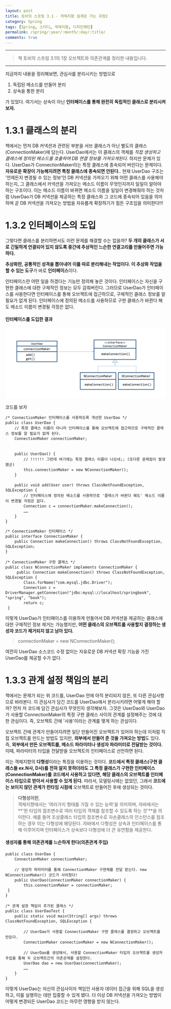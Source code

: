 ```yaml
---
layout: post
title: 토비의 스프링 3.1 - 객체지향 설계로 가는 과정2
category: Spring
tags: [Spring, 스터디, 객체지향, 디자인패턴]
permalink: /spring/:year/:month/:day/:title/
comments: true
---
```


---

> 책 토비의 스프링 3.1의 1장 오브젝트와 의존관계를 정리한 내용입니다.

---

지금까지 내용을 정리해보면, 관심사를 분리시키는 방법으로

1. 독립된 메소드를 만들어 분리
2. 상속을 통한 분리

가 있었다. 여기서는 상속이 아닌 **인터페이스를 통해 완전히 독립적인 클래스로 분리시켜보자.**

# 1.3.1 클래스의 분리

책에서는 먼저 DB 커넥션과 관련된 부분을 서브 클래스가 아닌 별도의 클래스(ConnectionMaker)에 담는다. UserDao에서는 이 클래스의 객체를 _직접 생성하고 클래스에 정의된 메소드를 호출하여 DB 연결 정보를 가져오게된다._ 하지만 문제가 있다. UserDao가 ConnectionMaker라는 특정 클래스에 종속되어 버린다는 문제이다. **자유로운 확장이 가능해지려면 특정 클래스에 종속되면 안된다.**. 현재 UserDao 구조는 '언제든지 변경될 수 있는 정보'인 DB 커넥션을 가져오기 위해 어떤 클래스를 사용해야하는지, 그 클래스에서 커넥션을 가져오는 메소드 이름이 무엇인지까지 일일이 알아야 하는 구조이다. 이는 메소드 이름이 바뀌면 메소드 이름을 일일이 변경해줘야 하는 것처럼 UserDao가 DB 커넥션을 제공하는 특정 클래스와 그 코드에 종속되어 있음을 의미하며 곧 DB 커넥션을 가져오는 방법을 자유롭게 확장하기가 힘든 구조임을 의미한다!!!

# 1.3.2 인터페이스의 도입

그렇다면 클래스를 분리하면서도 이런 문제를 해결할 수는 없을까? **두 개의 클래스가 서로 긴밀하게 연결되어 있지 않도록 중간에 추상적인 느슨한 연결고리를 만들어주면 가능하다.**

**추상화란, 공통적인 성격을 뽑아내어 이를 따로 분리해내는 작업이다. 이 추상화 작업을 할 수 있는 도구**가 바로 **인터페이스**이다.

인터페이스란 어떤 일을 하겠다는 기능만 정의해 놓은 것이다. 인터페이스는 자신을 구현한 클래스에 대한 구체적인 정보는 모두 감춰버린다. 그러므로 UserDao가 인터페이스를 사용한다면 인터페이스를 통해 오브젝트에 접근하므로, 구체적인 클래스 정보를 알 필요가 없게 된다.
인터페이스에 정의된 메소드를 사용하므로 구현 클래스가 바뀐다 해도 메소드 이름이 변경될 걱정은 없다.

#### 인터페이스를 도입한 결과

![alt text](/public/img/spring/userDao_interface.png "인터페이스를 도입한 결과")

코드를 보자

```
/* ConnectionMaker 인터페이스를 사용하도록 개선한 UserDao */
public class UserDao {
    // 특정 클래스 이름이 아니라 인터페이스를 통해 오브젝트에 접근하므로 구체적인 클래스 정보를 알 필요가 없게 된다.
    ConnectionMaker connectionMaker;


    public UserDao() {
        // !!!!!! 그런데 여기에는 특정 클래스 이름이 나오네;; (또다른 문제점이 발생했군)
        this.connectionMaker = new NConnectionMaker();
    }

    public void add(User user) throws ClassNotFoundException, SQLException {
        // 인터페이스에 정의된 메소드를 사용하므로 '클래스가 바뀐다 해도' 메소드 이름이 변경될 걱정은 없다.
        Connection c = connectionMaker.makeConnection();
        ……
    }
}
```

```
/* ConnectionMaker 인터페이스 */
public interface ConnectionMaker {
    public Connection makeConnection() throws ClassNotFoundException, SQLException;
}

/* ConnectionMaker 구현 클래스 */
public class NConnectionMaker implements ConnectionMaker {
     public Connection makeConnection() throws ClassNotFoundException, SQLException {
        Class.forName("com.mysql.jdbc.Driver");
        Connection c = DriverManager.getConnection("jdbc:mysql://localhost/springbook", "spring", "book");
        return c;
 }
```

이렇게 UserDao가 인터페이스를 이용하게 만들어서 DB 커넥션을 제공하는 클래스에 대한 구체적인 정보 제거는 가능했지만, **어떤 클래스의 오브젝트를 사용할지 결정하는 생성자 코드가 제거되지 않고 남아 있다.**

> connectionMaker = new NConnectionMaker();

여전히 UserDao 소스코드 수정 없이는 자유로운 DB 커넥션 확장 기능을 가진 UserDao를 제공할 수가 없다.

# 1.3.3 관계 설정 책임의 분리

책에서는 문제가 되는 위 코드를, UserDao 안에 아직 분리되지 않은, 또 다른 관심사항으로 바라본다. 이 관심사가 담긴 코드를 UserDao에서 분리시키려면 어떻게 해야 할까? 먼저 저 코드에 담긴 관심사가 무엇인지 생각해보자. 그것은 UserDao와 UserDao가 사용할 ConnectionMaker의 특정 구현 클래스 사이의 관계를 설정해주는 것에 대한 관심이다. 즉, 오브젝트 간에 '사용'이라는 관계를 맺게 하는 관심이다.

오브젝트 간에 관계가 만들어지려면 일단 만들어진 오브젝트가 있어야 하는데 이처럼 직접 오브젝트를 만드는 방법도 있지만, **외부에서 만들어 준 것을 가져오는 방법**도 있다.
즉, **외부에서 만든 오브젝트를, 메소드 파라미터나 생성자 파라미터로 전달받는 것이다.** 이때, 파라미터의 타입을 전달받을 오브젝트의 인터페이스로 선언하면 된다.

이는 객체지향의 **다형성**이라는 특징을 이용하는 것이다. **코드에서 특정 클래스(구현 클래스들 ex.N사, D사)를 전혀 알지 못하더라도 그 특정 클래스가 구현한 인터페이스(ConnectionMaker)를 코드에서 사용하고 있다면, 해당 클래스의 오브젝트를 인터페이스 타입으로 받아서 사용할 수 있게 된다.**
따라서, 모델링시에는 없었던, 그래서 **코드에는 보이지 않던 관계가 런타임 시점에** 오브젝트로 만들어진 후에 생성되는 것이다.

> **다형성이란**, <br>객체지향에서는 '여러가지 형태를 가질 수 있는 능력'을 의미하며, 자바에서는 **'한 타입의 참조변수로 여러 타입의 객체를 참조할 수 있도록 하는 것'**을 의미한다. 예를 들어 조상클래스 타입의 참조변수로 자손클래스의 인스턴스를 참조하는 경우 이는 다형성에 해당된다. 자바에서 다형성은 상속과 인터페이스를 통해 이루어지며 인터페이스가 상속보다 다형성에 더 큰 유연함을 제공한다.

#### 생성자를 통해 의존관계를 느슨하게 한다(의존관계 주입)

```
public class UserDao {
    ConnectionMaker connectionMaker;

    // 생성자 파라미터를 통해 ConnectionMaker 구현체를 전달 받는다. new NConnectionMaker() 코드가 사라졌다!
    public UserDao(ConnectionMaker connectionMaker) {
        this.connectionMaker = connectionMaker;
 }
}

/* 관계 설정 책임이 추가된 클래스 */
public class UserDaoTest {
    public static void main(String[] args) throws ClassNotFoundException, SQLException {

        // UserDao가 사용할 ConnectionMaker 구현 클래스를 결정하고 오브젝트를 만든다.
        ConnectionMaker connectionMaker = new NConnectionMaker();

        // UserDao를 생성해서, 사용할 ConnectionMaker 타입의 오브젝트를 생성자 주입을 통해 두 오브젝트간의 의존관계를 설정한다.
        UserDao dao = new UserDao(connectionMaker);
        ……
    }
}
```

이렇게 UserDao는 자신의 관심사이자 책임인 사용자 데이터 접근을 위해 SQL을 생성하고, 이를 실행하는 데만 집중할 수 있게 됐다. 더 이상 DB 커넥션을 가져오는 방법이 어떻게 변경되든 UserDao 코드는 아무런 영향을 받지 않는다.
